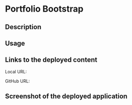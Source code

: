 # Portfolio Bootstrap

## Description


## Usage


## Links to the deployed content

Local URL:


GitHub URL:


## Screenshot of the deployed application

